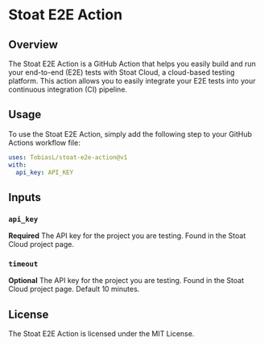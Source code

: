# Stoat E2E Action

## Overview

The Stoat E2E Action is a GitHub Action that helps you easily build and run your end-to-end (E2E)
tests with Stoat Cloud, a cloud-based testing platform.
This action allows you to easily integrate your E2E tests into your continuous integration (CI) pipeline.

## Usage

To use the Stoat E2E Action, simply add the following step to your GitHub Actions workflow file:

```yaml
uses: TobiasL/stoat-e2e-action@v1
with:
  api_key: API_KEY
```

## Inputs

### `api_key`

**Required** The API key for the project you are testing. Found in the Stoat Cloud project page.

### `timeout`

**Optional** The API key for the project you are testing. Found in the Stoat Cloud project page.
Default 10 minutes.

## License
The Stoat E2E Action is licensed under the MIT License.

